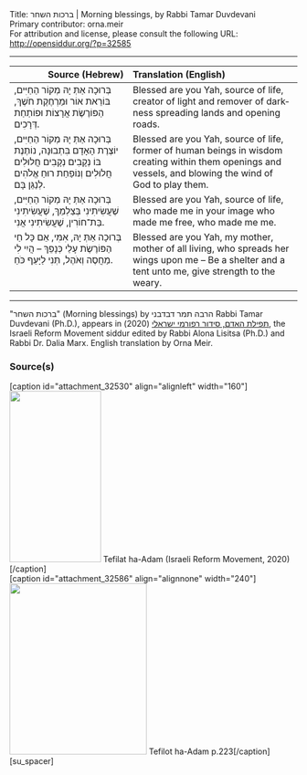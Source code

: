 <html>
<head></head>
<body>
Title: ברכות השחר | Morning blessings, by Rabbi Tamar Duvdevani<br />
Primary contributor: orna.meir<br />
For attribution and license, please consult the following URL: <a href="http://opensiddur.org/?p=32585">http://opensiddur.org/?p=32585</a>
<p />
<hr />

<table style="margin-left: auto;margin-right: auto;" class="draggable">
<thead><tr><th id="x" style="text-align: right;">Source (Hebrew)</th><th style="text-align: left;">Translation (English)</th></tr></thead>
<tbody>
<tr><td style="vertical-align:top;">
<div class="liturgy" lang="he">
בְּרוּכָה אַתְּ יָהּ מְקוֹר הַחַיִּים,
בּוֹרֵאת אוֹר וּמַרְחֶקֶת חֹשֶׁךְ,
הַפּוֹרֶשֶׂת אֲרָצוֹת וּפוֹתַחַת דְּרָכִים.
</span></div></td>
 
<td style="vertical-align:top;">
<div class="english" lang="en">
Blessed are you Yah, source of life,
creator of light and remover of darkness
spreading lands and opening roads.
</div></td></tr>


<tr><td style="vertical-align:top;">
<div class="liturgy" lang="he">
בְּרוּכָה אַתְּ יָהּ מְקוֹר הַחַיִּים, 
יוֹצֶרֶת הָאָדָם בִּתְבוּנָה,
נוֹתֶנֶת בּוֹ נְקָבִים נְקָבִים חֲלוּלִים חֲלוּלִים
וְנוֹפַחַת רוּחַ אֱלֹהִים לְנַגֵּן בָּם.
</span></div></td>
 
<td style="vertical-align:top;">
<div class="english" lang="en">
Blessed are you Yah, source of life, 
former of human beings in wisdom 
creating within them openings and vessels,
and blowing the wind of God to play them.
</div></td></tr>


<tr><td style="vertical-align:top;">
<div class="liturgy" lang="he">
בְּרוּכָה אַתְּ יָהּ מְקוֹר הַחַיִּים,
שֶׁעֲשִׂיתִינִי בְּצַלְמֵךְ,
שֶׁעֲשִׂיתִינִי בַּת־חוֹרִין,
שֶׁעֲשִׂיתִינִי אֲנִי.
</span></div></td>
 
<td style="vertical-align:top;">
<div class="english" lang="en">
Blessed are you Yah, source of life,
who made me in your image
who made me free,
who made me me.
</div></td></tr>


<tr><td style="vertical-align:top;">
<div class="liturgy" lang="he">
בְּרוּכָה אַתְּ יָהּ, אִמִּי, 
אֵם כָּל חַי הַפּוֹרֶשֶׂת עָלַי כְּנָפֵךְ –
הֲיִי לִי מַחֲסֶה וְאֹהֶל,
תְּנִי לַיָּעֵף כֹּחַ.
</span></div></td>
 
<td style="vertical-align:top;">
<div class="english" lang="en">
Blessed are you Yah, my mother, 
mother of all living, who spreads her wings upon me –
Be a shelter and a tent unto me,
give strength to the weary.
</div></td></tr>
</tbody></table>

<hr />

"ברכות השחר" (Morning blessings) by הרבה תמר דבדבני Rabbi Tamar Duvdevani (Ph.D.), appears in <a href="https://www.facebook.com/תפילת-האדם-סידור-רפורמי-ישראלי-101214578258569">תפילת האדם, סידור רפורמי ישראלי</a> (2020), the Israeli Reform Movement siddur edited by Rabbi Alona Lisitsa (Ph.D.) and Rabbi Dr. Dalia Marx. English translation by Orna Meir.

<h3>Source(s)</h3>

<span style="float: right;">[caption id="attachment_32530" align="alignleft" width="160"]<a href="https://opensiddur.org/wp-content/uploads/2020/06/tefilat-ha-adam-Israeli-REform-Movement-2020.jpg" rel="lightbox"><img src="https://opensiddur.org/wp-content/uploads/2020/06/tefilat-ha-adam-Israeli-REform-Movement-2020-160x300.jpg" alt="" width="160" height="300" class="size-medium wp-image-32530" /></a> Tefilat ha-Adam (Israeli Reform Movement, 2020)[/caption]</span>  <span style="float: left;">[caption id="attachment_32586" align="alignnone" width="240"]<a href="https://opensiddur.org/wp-content/uploads/2020/06/Tefilot-ha-Adam-p.223.jpg" rel="lightbox"><img src="https://opensiddur.org/wp-content/uploads/2020/06/Tefilot-ha-Adam-p.223-240x300.jpg" alt="" width="240" height="300" class="size-medium wp-image-32586" /></a> Tefilot ha-Adam p.223[/caption]</span>[su_spacer]

&nbsp;
</body>
</html>